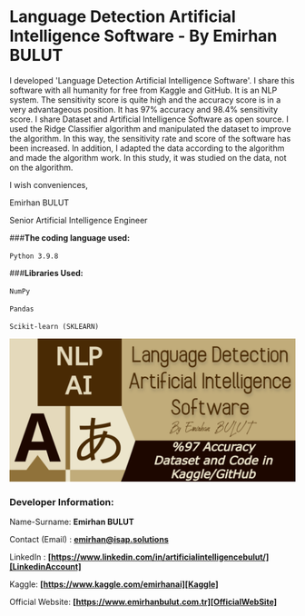 # Language Detection Artificial Intelligence Software - By Emirhan BULUT

I developed 'Language Detection Artificial Intelligence Software'. I share this software with all humanity for free from Kaggle and GitHub. It is an NLP system.
The sensitivity score is quite high and the accuracy score is in a very advantageous position. It has 97% accuracy and 98.4% sensitivity score.
I share Dataset and Artificial Intelligence Software as open source. I used the Ridge Classifier algorithm and manipulated the dataset to improve the algorithm. In this way, the sensitivity rate and score of the software has been increased. In addition, I adapted the data according to the algorithm and made the algorithm work. In this study, it was studied on the data, not on the algorithm.

I wish conveniences,

Emirhan BULUT

Senior Artificial Intelligence Engineer

###**The coding language used:**

`Python 3.9.8`

###**Libraries Used:**

`NumPy`

`Pandas`

`Scikit-learn (SKLEARN)`

<img class="fit-picture"
     src="https://github.com/emirhanai/Language-Detection-Artificial-Intelligence-Software/blob/main/Language%20Detection%20Artificial%20Intelligence%20Software.png?raw=true"
     alt="Language Detection Artificial Intelligence Software - Emirhan BULUT">
     
### **Developer Information:**

Name-Surname: **Emirhan BULUT**

Contact (Email) : **emirhan@isap.solutions**

LinkedIn : **[https://www.linkedin.com/in/artificialintelligencebulut/][LinkedinAccount]**

[LinkedinAccount]: https://www.linkedin.com/in/artificialintelligencebulut/

Kaggle: **[https://www.kaggle.com/emirhanai][Kaggle]**

Official Website: **[https://www.emirhanbulut.com.tr][OfficialWebSite]**

[Kaggle]: https://www.kaggle.com/emirhanai

[OfficialWebSite]: https://www.emirhanbulut.com.tr
